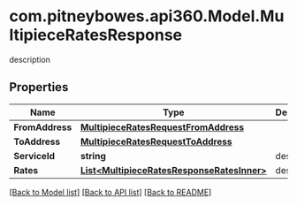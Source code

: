 # com.pitneybowes.api360.Model.MultipieceRatesResponse
description

## Properties

Name | Type | Description | Notes
------------ | ------------- | ------------- | -------------
**FromAddress** | [**MultipieceRatesRequestFromAddress**](MultipieceRatesRequestFromAddress.md) |  | [optional] 
**ToAddress** | [**MultipieceRatesRequestToAddress**](MultipieceRatesRequestToAddress.md) |  | [optional] 
**ServiceId** | **string** | description | [optional] 
**Rates** | [**List&lt;MultipieceRatesResponseRatesInner&gt;**](MultipieceRatesResponseRatesInner.md) | description | [optional] 

[[Back to Model list]](../README.md#documentation-for-models) [[Back to API list]](../README.md#documentation-for-api-endpoints) [[Back to README]](../README.md)

